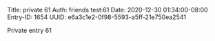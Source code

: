 Title: private 61
Auth: friends test:61
Date: 2020-12-30 01:34:00-08:00
Entry-ID: 1654
UUID: e6a3c1e2-0f98-5593-a5ff-21e750ea2541

Private entry 61